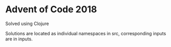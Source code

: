 # Advent of Code 2018

Solved using Clojure

Solutions are located as individual namespaces in src, corresponding inputs are in inputs.
